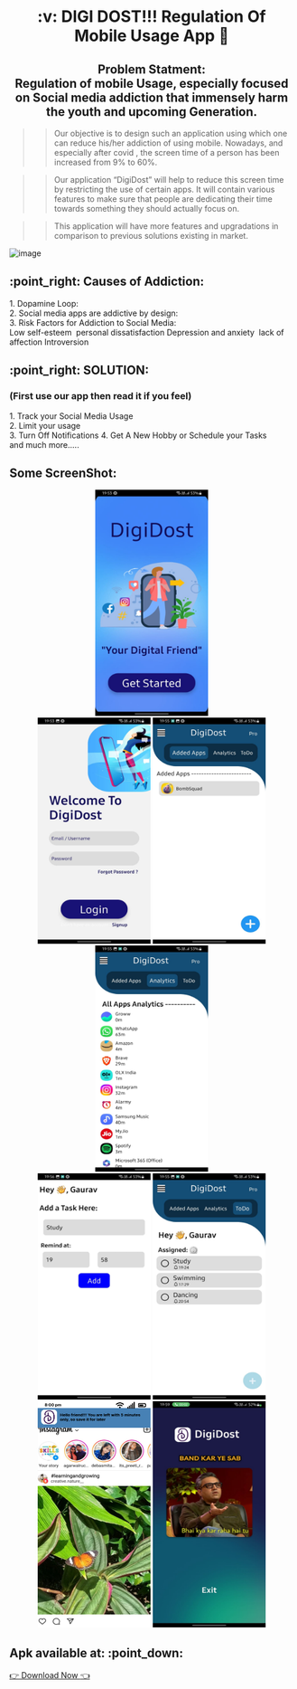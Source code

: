 <h1 align="center"> :v: DIGI DOST!!! Regulation Of Mobile Usage App  👋 </h1>

<h2 align="center"> Problem Statment: </br>
  Regulation of mobile Usage, especially focused on Social media addiction that immensely harm the youth and upcoming Generation.</h2>

>> Our objective is to design such an application using which one can reduce his/her addiction of using mobile. Nowadays, and especially after covid , the screen time of a person has been increased from 9% to 60%. 

>> Our application “DigiDost” will help to reduce this screen time by restricting the use of certain apps. It will contain various features to make sure that people are dedicating their time towards something they should actually focus on.

>> This application will have more features and upgradations in comparison to previous solutions existing in market.


 ![image](https://github.com/Dev-hunt/StatsProject/assets/79158208/be8be3cf-23dc-41a8-b413-68ed7db3b6c5) 

<h2> :point_right: Causes of Addiction: </h2>
1. Dopamine Loop:  </br>
2. Social media apps are addictive by design:  </br>
3. Risk Factors for Addiction to Social Media:  </br>
Low self-esteem  
personal dissatisfaction
Depression and anxiety 
lack of affection
Introversion

<h2> :point_right: SOLUTION: </h2>
<h3> (First use our app then read it if you feel)</h3>
1. Track your Social Media Usage </br>
2. Limit your usage   </br>
3. Turn Off Notifications
4. Get A New Hobby or Schedule your Tasks </br>
and much more.....


<h2>Some ScreenShot:</h2>
<div align="center">
  <img src="regulation ss/WhatsApp Image 2023-06-04 at 7.58.36 PM.jpeg"  height="400" width="200"></img></br>
  
  <div margin-top="120">
  <img src="regulation ss/WhatsApp Image 2023-06-04 at 7.58.36 PM (1).jpeg"  height="400" width="200"></img>
  <img src="regulation ss/WhatsApp Image 2023-06-04 at 7.58.38 PM (1).jpeg"  height="400" width="200"></img>
  <img src="regulation ss/WhatsApp Image 2023-06-04 at 7.58.38 PM (2).jpeg"  height="400" width="200"></img>
  </div>

  <div margin="20">
  <img src="regulation ss/WhatsApp Image 2023-06-04 at 7.58.39 PM (1).jpeg" height="400" width="200"></img>
  <img src="regulation ss/WhatsApp Image 2023-06-04 at 7.58.39 PM.jpeg" height="400" width="200"></img>
  <img src="regulation ss/INSTAGRAM 2.png" height="400" width="200"></img>
  <img src="regulation ss/WhatsApp Image 2023-06-04 at 8.07.21 PM.jpeg" height="400" width="200"></img>
  </div>
  </div>
<h2>Apk available at:  :point_down: </h2>
<!-- https://drive.google.com/file/d/1UdCl4nHxspFbt4-Ycfb9msIPE4r2eKlt/view?usp=sharing -->

<a href="https://drive.google.com/file/d/1UdCl4nHxspFbt4-Ycfb9msIPE4r2eKlt/view?usp=sharing" class="button pill"> 👉 Download Now :point_left:</a>
